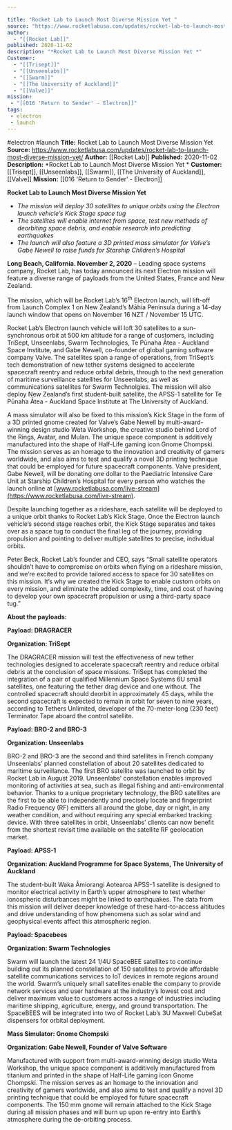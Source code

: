 ```yaml
---

title: "Rocket Lab to Launch Most Diverse Mission Yet "
source: "https://www.rocketlabusa.com/updates/rocket-lab-to-launch-most-diverse-mission-yet/"
author:
  - "[[Rocket Lab]]"
published: 2020-11-02
description: "*Rocket Lab to Launch Most Diverse Mission Yet *"
Customer:
  - "[[Trisept]]"
  - "[[Unseenlabs]]"
  - "[[Swarm]]"
  - "[[The University of Auckland]]"
  - "[[Valve]]"
mission:
 - "[[016 'Return to Sender' - Electron]]"
tags:
 - electron
 - launch
---
```


#electron #launch
**Title:** Rocket Lab to Launch Most Diverse Mission Yet 
**Source:** https://www.rocketlabusa.com/updates/rocket-lab-to-launch-most-diverse-mission-yet/
**Author:** [[Rocket Lab]]
**Published:** 2020-11-02
**Description:** *Rocket Lab to Launch Most Diverse Mission Yet *
**Customer:** [[Trisept]], [[Unseenlabs]], [[Swarm]], [[The University of Auckland]], [[Valve]]
**Mission:** [[016 'Return to Sender' - Electron]]

**Rocket Lab to Launch Most Diverse Mission Yet** 

- *The mission will deploy 30 satellites to unique orbits using the Electron launch vehicle’s Kick Stage space tug*
- *The satellites will enable internet from space, test new methods of deorbiting space debris, and enable research into predicting earthquakes*
- *The launch will also feature a 3D printed mass simulator for Valve’s Gabe Newell to raise funds for Starship Children’s Hospital*

**Long Beach, California. November 2, 2020** – Leading space systems company, Rocket Lab, has today announced its next Electron mission will feature a diverse range of payloads from the United States, France and New Zealand.

The mission, which will be Rocket Lab’s 16<sup>th</sup> Electron launch, will lift-off from Launch Complex 1 on New Zealand’s Māhia Peninsula during a 14-day launch window that opens on November 16 NZT / November 15 UTC. 

Rocket Lab’s Electron launch vehicle will loft 30 satellites to a sun-synchronous orbit at 500 km altitude for a range of customers, including TriSept, Unseenlabs, Swarm Technologies, Te Pūnaha Ātea - Auckland Space Institute, and Gabe Newell, co-founder of global gaming software company Valve. The satellites span a range of operations, from TriSept’s tech demonstration of new tether systems designed to accelerate spacecraft reentry and reduce orbital debris, through to the next generation of maritime surveillance satellites for Unseenlabs, as well as communications satellites for Swarm Technolgies. The mission will also deploy New Zealand’s first student-built satellite, the APSS-1 satellite for Te Pūnaha Ātea - Auckland Space Institute at The University of Auckland.

A mass simulator will also be fixed to this mission’s Kick Stage in the form of a 3D printed gnome created for Valve’s Gabe Newell by multi-award-winning design studio Weta Workshop, the creative studio behind Lord of the Rings, Avatar, and Mulan. The unique space component is additively manufactured into the shape of Half-Life gaming icon Gnome Chompski. The mission serves as an homage to the innovation and creativity of gamers worldwide, and also aims to test and qualify a novel 3D printing technique that could be employed for future spacecraft components. Valve president, Gabe Newell, will be donating one dollar to the Paediatric Intensive Care Unit at Starship Children’s Hospital for every person who watches the launch online at [www.rocketlabusa.com/live-stream](https://www.rocketlabusa.com/live-stream).

Despite launching together as a rideshare, each satellite will be deployed to a unique orbit thanks to Rocket Lab’s Kick Stage. Once the Electron launch vehicle’s second stage reaches orbit, the Kick Stage separates and takes over as a space tug to conduct the final leg of the journey, providing propulsion and pointing to deliver multiple satellites to precise, individual orbits.

Peter Beck, Rocket Lab’s founder and CEO, says “Small satellite operators shouldn’t have to compromise on orbits when flying on a rideshare mission, and we’re excited to provide tailored access to space for 30 satellites on this mission. It’s why we created the Kick Stage to enable custom orbits on every mission, and eliminate the added complexity, time, and cost of having to develop your own spacecraft propulsion or using a third-party space tug.”

**About the payloads:**

**Payload: DRAGRACER**

**Organization: TriSept**

The DRAGRACER mission will test the effectiveness of new tether technologies designed to accelerate spacecraft reentry and reduce orbital debris at the conclusion of space missions. TriSept has completed the integration of a pair of qualified Millennium Space Systems 6U small satellites, one featuring the tether drag device and one without. The controlled spacecraft should deorbit in approximately 45 days, while the second spacecraft is expected to remain in orbit for seven to nine years, according to Tethers Unlimited, developer of the 70-meter-long (230 feet) Terminator Tape aboard the control satellite.

**Payload: BRO-2 and BRO-3**

**Organization: Unseenlabs**

BRO-2 and BRO-3 are the second and third satellites in French company Unseenlabs’ planned constellation of about 20 satellites dedicated to maritime surveillance. The first BRO satellite was launched to orbit by Rocket Lab in August 2019. Unseenlabs’ constellation enables improved monitoring of activities at sea, such as illegal fishing and anti-environmental behavior. Thanks to a unique proprietary technology, the BRO satellites are the first to be able to independently and precisely locate and fingerprint Radio Frequency (RF) emitters all around the globe, day or night, in any weather condition, and without requiring any special embarked tracking device. With three satellites in orbit, Unseenlabs’ clients can now benefit from the shortest revisit time available on the satellite RF geolocation market.

**Payload: APSS-1**

**Organization: Auckland Programme for Space Systems, The University of Auckland**

The student-built Waka Āmiorangi Aotearoa APSS-1 satellite is designed to monitor electrical activity in Earth’s upper atmosphere to test whether ionospheric disturbances might be linked to earthquakes. The data from this mission will deliver deeper knowledge of these hard-to-access altitudes and drive understanding of how phenomena such as solar wind and geophysical events affect this atmospheric region.

**Payload: Spacebees**

**Organization: Swarm Technologies**

Swarm will launch the latest 24 1/4U SpaceBEE satellites to continue building out its planned constellation of 150 satellites to provide affordable satellite communications services to IoT devices in remote regions around the world. Swarm’s uniquely small satellites enable the company to provide network services and user hardware at the industry’s lowest cost and deliver maximum value to customers across a range of industries including maritime shipping, agriculture, energy, and ground transportation. The SpaceBEES will be integrated into two of Rocket Lab’s 3U Maxwell CubeSat dispensers for orbital deployment.

**Mass Simulator: Gnome Chompski**

**Organization: Gabe Newell, Founder of Valve Software**

Manufactured with support from multi-award-winning design studio Weta Workshop, the unique space component is additively manufactured from titanium and printed in the shape of Half-Life gaming icon Gnome Chompski. The mission serves as an homage to the innovation and creativity of gamers worldwide, and also aims to test and qualify a novel 3D printing technique that could be employed for future spacecraft components. The 150 mm gnome will remain attached to the Kick Stage during all mission phases and will burn up upon re-entry into Earth’s atmosphere during the de-orbiting process.